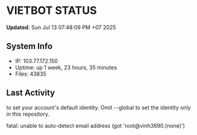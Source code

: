 # VIETBOT STATUS
**Updated**: Sun Jul 13 07:48:09 PM +07 2025

## System Info
- IP: 103.77.172.150
- Uptime: up 1 week, 23 hours, 35 minutes
- Files: 43835

## Last Activity

to set your account's default identity.
Omit --global to set the identity only in this repository.

fatal: unable to auto-detect email address (got 'root@vinh3690.(none)')
